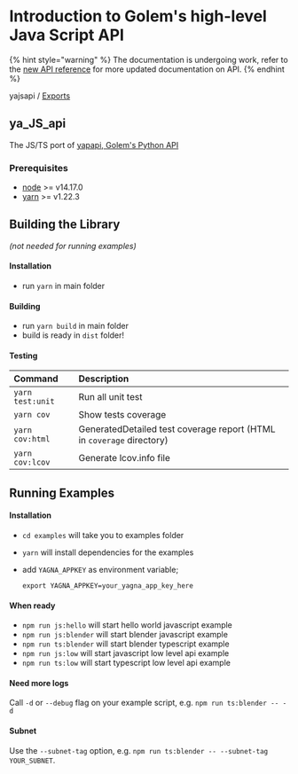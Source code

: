 # Introduction to Golem's high-level Java Script API

{% hint style="warning" %}
The documentation is undergoing work, refer to the [new API reference](https://docs.golem.network/creators/javascript/docs/) for more updated documentation on API.
{% endhint %}

yajsapi / [Exports](modules/)

## ya\_JS\_api

The JS/TS port of [yapapi, Golem's Python API](https://github.com/golemfactory/yapapi)

### Prerequisites

* [node](https://nodejs.org/en/) &gt;= v14.17.0
* [yarn](https://classic.yarnpkg.com/en/docs/install/) &gt;= v1.22.3

## Building the Library

_\(not needed for running examples\)_

#### Installation

* run `yarn` in main folder

#### Building

* run `yarn build` in main folder
* build is ready in `dist` folder!

#### Testing

| Command | Description |
| :--- | :--- |
| `yarn test:unit` | Run all unit test |
| `yarn cov` | Show tests coverage |
| `yarn cov:html` | GeneratedDetailed test coverage report \(HTML in `coverage` directory\) |
| `yarn cov:lcov` | Generate lcov.info file |

## Running Examples

#### Installation

* `cd examples`         will take you to examples folder
* `yarn`                will install dependencies for the examples
* add `YAGNA_APPKEY` as environment variable;

  ```text
  export YAGNA_APPKEY=your_yagna_app_key_here
  ```

#### When ready

* `npm run js:hello`    will start hello world javascript example
* `npm run js:blender`  will start blender javascript example
* `npm run ts:blender`  will start blender typescript example
* `npm run js:low`      will start javascript low level api example
* `npm run ts:low`      will start typescript low level api example

#### Need more logs

Call `-d` or `--debug` flag on your example script, e.g. `npm run ts:blender -- -d`

#### Subnet

Use the `--subnet-tag` option, e.g. `npm run ts:blender -- --subnet-tag YOUR_SUBNET`.

